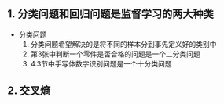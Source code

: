 
## 1. 分类问题和回归问题是监督学习的两大种类

* 分类问题
    1. 分类问题希望解决的是将不同的样本分到事先定义好的类别中
    2. 第3张中判断一个零件是否合格的问题是一个二分类问题
    3. 4.3节中手写体数字识别问题是一个十分类问题

## 2. 交叉熵

